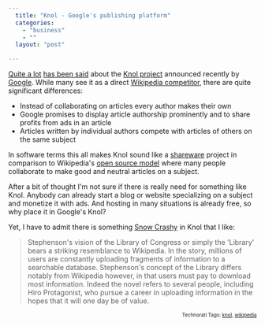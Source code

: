 ```yaml
---
  title: "Knol - Google's publishing platform"
  categories: 
    - "business"
    - ""
  layout: "post"

---
```

<a href="http://microformatique.com/?p=218">Quite a lot</a> <a href="http://gigaom.com/2007/12/14/google-knol/">has been said</a> about the <a href="http://en.wikipedia.org/wiki/Knol">Knol project</a> announced recently by <a href="http://en.wikipedia.org/wiki/Google">Google</a>. While many see it as a direct <a href="http://www.stoweboyd.com/message/2007/12/google-attacks.html">Wikipedia competitor</a>, there are quite significant differences:
<ul><li>Instead of collaborating on articles every author makes their own</li><li>Google promises to display article authorship prominently and to share profits from ads in an article</li><li>Articles written by individual authors compete with articles of others on the same subject</li></ul>In software terms this all makes Knol sound like a <a href="http://en.wikipedia.org/wiki/Shareware">shareware</a> project in comparison to Wikipedia's <a href="http://en.wikipedia.org/wiki/Free_software">open source model</a> where many people collaborate to make good and neutral articles on a subject.

After a bit of thought I'm not sure if there is really need for something like Knol. Anybody can already start a blog or website specializing on a subject and monetize it with ads. And hosting in many situations is already free, so why place it in Google's Knol?

Yet, I have to admit there is something <a href="http://en.wikipedia.org/wiki/Snow_Crash">Snow Crashy</a> in Knol that I like:
<blockquote>Stephenson's vision of the Library of Congress or simply the 'Library' bears a striking resemblance to Wikipedia. In the story, millions of users are constantly uploading fragments of information to a searchable database. Stephenson's concept of the Library differs notably from Wikipedia however, in that users must pay to download most information. Indeed the novel refers to several people, including Hiro Protagonist, who pursue a career in uploading information in the hopes that it will one day be of value.</blockquote>
<p style="text-align:right;font-size:10px;">Technorati Tags: <a href="http://www.technorati.com/tag/knol">knol</a>, <a href="http://www.technorati.com/tag/wikipedia">wikipedia</a></p>
